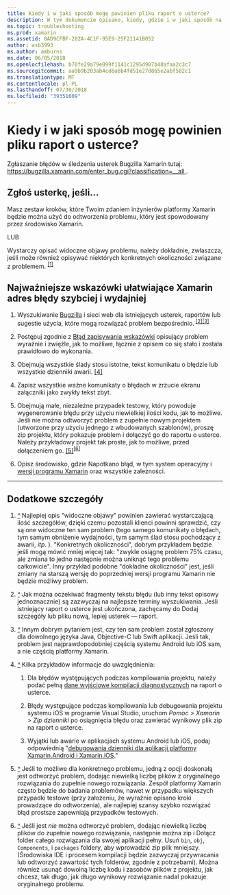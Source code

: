 ```yaml
---
title: Kiedy i w jaki sposób mogę powinien pliku raport o usterce?
description: W tym dokumencie opisano, kiedy, gdzie i w jaki sposób na raport o usterce. Zapewnia również raport o usterce, najlepsze rozwiązania umożliwiające engineers, aby jak najlepiej zdiagnozować problem.
ms.topic: troubleshooting
ms.prod: xamarin
ms.assetid: 8AD9CFBF-282A-4C1F-95E9-25F21141B052
author: asb3993
ms.author: amburns
ms.date: 06/05/2018
ms.openlocfilehash: b70fe29a79e099f1141c1295d907b48afaa2c3c7
ms.sourcegitcommit: aa9b9b203ab4cd6a6b4fd51e27d865e2abf582c1
ms.translationtype: MT
ms.contentlocale: pl-PL
ms.lasthandoff: 07/30/2018
ms.locfileid: "39351609"
---
```

# <a name="when-and-how-should-i-file-a-bug-report"></a>Kiedy i w jaki sposób mogę powinien pliku raport o usterce?

Zgłaszanie błędów w śledzenia usterek Bugzilla Xamarin tutaj: [ https://bugzilla.xamarin.com/enter_bug.cgi?classification=__all ](https://bugzilla.xamarin.com/enter_bug.cgi?classification=__all).

## <a name="file-a-bug-if"></a>Zgłoś usterkę, jeśli...

Masz zestaw kroków, które Twoim zdaniem inżynierów platformy Xamarin będzie można użyć do odtworzenia problemu, który jest spowodowany przez środowisko Xamarin.

LUB

Wystarczy opisać widoczne objawy problemu, należy dokładnie, zwłaszcza, jeśli może również opisywać niektórych konkretnych okoliczności związane z problemem. <sup> [[1]](#note-1)</sup>


## <a name="best-practices-to-help-xamarin-address-bugs-quickly-and-efficiently"></a>Najważniejsze wskazówki ułatwiające Xamarin adres błędy szybciej i wydajniej


1. <a name="ref-1" />Wyszukiwanie [Bugzilla](https://bugzilla.xamarin.com/query.cgi?format=specific&amp;bug_status=__all__) i sieci web dla istniejących usterek, raportów lub sugestie użycia, które mogą rozwiązać problem bezpośrednio.<sup> [[2]](#note-2)</sup><sup>[[3]](#note-3)</sup>

1. <a name="ref-2" />Postępuj zgodnie z [Błąd zapisywania wskazówki](https://bugzilla.xamarin.com/page.cgi?id=bug-writing.html) opisujący problem wyraźnie i zwięźle, jak to możliwe, łącznie z opisem co się stało i została prawidłowo do wykonania.

1. <a name="ref-3" />Obejmują wszystkie ślady stosu istotne, tekst komunikatu o błędzie lub wszystkie dzienniki awarii. <sup>[[4]](#note-4)</sup>

1. <a name="ref-4" />Zapisz wszystkie ważne komunikaty o błędach w zrzucie ekranu załączniki jako zwykły tekst zbyt.

1. <a name="ref-5" />Obejmują małe, niezależne przypadek testowy, który powoduje wygenerowanie błędu przy użyciu niewielkiej ilości kodu, jak to możliwe.  Jeśli nie można odtworzyć problem z zupełnie nowym projektem (utworzone przy użyciu jednego z wbudowanych szablonów), proszę zip projektu, który pokazuje problem i dołączyć go do raportu o usterce.  Należy przykładowy projekt tak proste, jak to możliwe, przed dołączeniem go. <sup> [[5]](#note-5)</sup><sup>[[6]](#note-6)</sup>

1. <a name="ref-6" />Opisz środowisko, gdzie Napotkano błąd, w tym system operacyjny i [wersji programu Xamarin](~/cross-platform/troubleshooting/questions/version-logs.md) oraz wszystkie zależności.

---

## <a name="additional-details"></a>Dodatkowe szczegóły

1. <a name="note-1" />[*^*](#ref-1) Najlepiej opis "widoczne objawy" powinien zawierać wystarczającą ilość szczegółów, dzięki czemu pozostali klienci powinni sprawdzić, czy są one widoczne ten sam problem (tego samego komunikaty o błędach, tym samym obniżenie wydajności, tym samym ślad stosu pochodzący z awarii, _itp._ ). "Konkretnych okoliczności", dobrym przykładem będzie jeśli mogą mówić mniej więcej tak: "zwykle osiągnę problem 75% czasu, ale zmiana to jedno następnie można uniknąć tego problemu całkowicie". Inny przykład podobne "dokładne okoliczności" jest, jeśli zmiany na starszą wersję do poprzedniej wersji programu Xamarin nie będzie możliwy problem.

1. <a name="note-2" />[*^*](#ref-2) Jak można oczekiwać fragmenty tekstu błędu (lub inny tekst opisowy jednoznacznie) są zazwyczaj na najlepsze terminy wyszukiwania. Jeśli istniejący raport o usterce jest ukończona, zachęcamy do Dodaj szczegóły lub pliku nową, lepiej usterek — raport.

1. <a name="note-3" />[*^*](#ref-3) Innym dobrym pytaniem jest, czy ten sam problem został zgłoszony dla dowolnego języka Java, Objective-C lub Swift aplikacji. Jeśli tak, problem jest najprawdopodobniej częścią systemu Android lub iOS sam, a nie częścią platformy Xamarin.

1. <a name="note-4" />[*^*](#ref-4) Kilka przykładów informacje do uwzględnienia:

    1. Dla błędów występujących podczas kompilowania projektu, należy podać pełną [dane wyjściowe kompilacji diagnostycznych](~/android/troubleshooting/troubleshooting.md#Diagnostic_MSBuild_Output) na raport o usterce.
    
    1. Błędy występujące podczas kompilowania lub debugowania projektu systemu iOS w programie Visual Studio, uruchom _Pomoc > Xamarin > Zip dzienniki_ po osiągnięcia błędu oraz zawierać wynikowy plik zip na raport o usterce.
    
    1. Wyjątki lub awarie w aplikacjach systemu Android lub iOS, podaj odpowiednią "[debugowania dzienniki dla aplikacji platformy Xamarin.Android i Xamarin.iOS](~/cross-platform/troubleshooting/questions/version-logs.md#debug-logs-for-xamarin-apps)."

1. <a name="note-5" />[*^*](#ref-5) Jeśli to możliwe dla konkretnego problemu, jedną z opcji doskonałą jest odtworzyć problem, dodając niewielką liczbę plików z oryginalnego rozwiązania do zupełnie nowego rozwiązania. Zespół platformy Xamarin często będzie do badania problemów, nawet w przypadku większych przypadki testowe (przy założeniu, że wyraźnie opisano kroki prowadzące do odtworzenia), ale najlepiej szansy szybko rozwiązać błąd prostsze zapewniają przypadków testowych.


1. <a name="note-6" />[*^*](#ref-6) Jeśli jest _nie_ można odtworzyć problem, dodając niewielką liczbę plików do zupełnie nowego rozwiązania, następnie można zip i Dołącz folder całego rozwiązania dla swojej aplikacji pełny. Usuń `bin`, `obj`, `Components`, i `packages` foldery, aby wprowadzić zip plik mniejszy. (Środowiska IDE i procesem kompilacji będzie zazwyczaj przywracania lub odtworzyć zawartość tych folderów, zgodnie z potrzebami). Można również usunąć dowolną liczbę kodu i zasobów plików z projektu, jak chcesz, tak długo, jak długo wynikowy rozwiązanie nadal pokazuje oryginalnego problemu.

